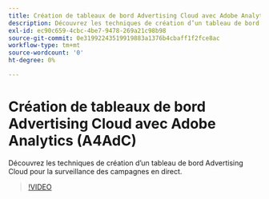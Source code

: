 ```yaml
---
title: Création de tableaux de bord Advertising Cloud avec Adobe Analytics
description: Découvrez les techniques de création d’un tableau de bord Advertising Cloud pour la surveillance des campagnes en direct.
exl-id: ec90c659-4cbc-4be7-9478-269a21c98b98
source-git-commit: 0e31992243519919883a1376b4cbaff1f2fce8ac
workflow-type: tm+mt
source-wordcount: '0'
ht-degree: 0%

---
```


# Création de tableaux de bord Advertising Cloud avec Adobe Analytics (A4AdC)

Découvrez les techniques de création d’un tableau de bord Advertising Cloud pour la surveillance des campagnes en direct.

>[!VIDEO](https://video.tv.adobe.com/v/33922)
